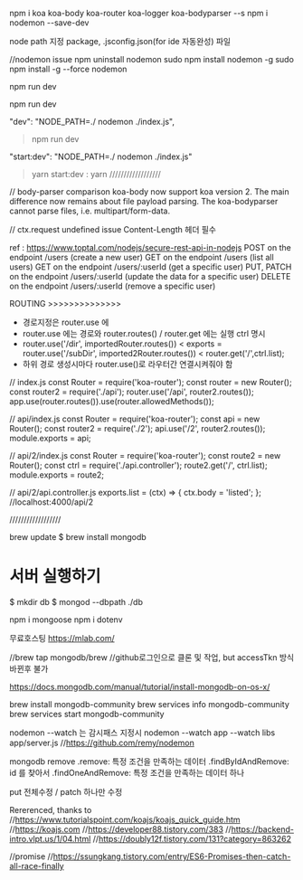 <!-- commandPallete : Command + Shift + P -->
<!-- setting : Control + ,  -->

npm i koa koa-body koa-router koa-logger koa-bodyparser --s
npm i nodemon --save-dev

node path 지정 package, .jsconfig.json(for ide 자동완성) 파일

//nodemon issue
npm uninstall nodemon
sudo npm install nodemon -g
sudo npm install -g --force nodemon

npm run dev

npm run dev

"dev": "NODE_PATH=./ nodemon ./index.js",

> npm run dev

"start:dev": "NODE_PATH=./ nodemon ./index.js"

> yarn start:dev
> : yarn
> //////////////////

// body-parser comparison
koa-body now support koa version 2. The main difference now remains about file payload parsing. The koa-bodyparser cannot parse files, i.e. multipart/form-data.

// ctx.request undefined issue
Content-Length 헤더 필수

ref : https://www.toptal.com/nodejs/secure-rest-api-in-nodejs
POST on the endpoint /users (create a new user)
GET on the endpoint /users (list all users)
GET on the endpoint /users/:userId (get a specific user)
PUT, PATCH on the endpoint /users/:userId (update the data for a specific user)
DELETE on the endpoint /users/:userId (remove a specific user)

ROUTING >>>>>>>>>>>>>>

- 경로지정은 router.use 에
- router.use 에는 경로와 router.routes() / router.get 에는 실행 ctrl 명시
- router.use('/dir', importedRouter.routes()) < exports = router.use('/subDir', imported2Router.routes()) < router.get('/',ctrl.list);
- 하위 경로 생성시마다 router.use()로 라우터간 연결시켜줘야 함

// index.js
const Router = require('koa-router');
const router = new Router();
const router2 = require('./api');
router.use('/api', router2.routes());
app.use(router.routes()).use(router.allowedMethods());

// api/index.js
const Router = require('koa-router');
const api = new Router();
const router2 = require('./2');
api.use('/2', router2.routes());
module.exports = api;

// api/2/index.js
const Router = require('koa-router');
const route2 = new Router();
const ctrl = require('./api.controller');
route2.get('/', ctrl.list);
module.exports = route2;

// api/2/api.controller.js
exports.list = (ctx) => {
ctx.body = 'listed';
};
//localhost:4000/api/2

//////////////////

brew update
$ brew install mongodb

# 서버 실행하기

$ mkdir db
$ mongod --dbpath ./db

npm i mongoose
npm i dotenv

무료호스팅 https://mlab.com/

//brew tap mongodb/brew
//github로그인으로 클론 및 작업, but accessTkn 방식 바뀐후 불가

https://docs.mongodb.com/manual/tutorial/install-mongodb-on-os-x/

brew install mongodb-community
brew services info mongodb-community
brew services start mongodb-community

nodemon --watch 는 감시패스 지정시
nodemon --watch app --watch libs app/server.js
//https://github.com/remy/nodemon

mongodb remove
.remove: 특정 조건을 만족하는 데이터
.findByIdAndRemove: id 를 찾아서
.findOneAndRemove: 특정 조건을 만족하는 데이터 하나

put 전체수정 / patch 하나만 수정

Rererenced, thanks to
//https://www.tutorialspoint.com/koajs/koajs_quick_guide.htm
//https://koajs.com
//https://developer88.tistory.com/383
//https://backend-intro.vlpt.us/1/04.html
//https://doubly12f.tistory.com/131?category=863262

//promise
//https://ssungkang.tistory.com/entry/ES6-Promises-then-catch-all-race-finally
